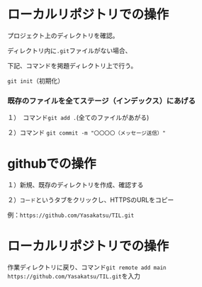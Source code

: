 # ローカルリポジトリでの操作

プロジェクト上のディレクトリを確認。

ディレクトリ内に`.git`ファイルがない場合、

下記、コマンドを掲題ディレクトリ上で行う。

`git init`（初期化）

### 既存のファイルを全てステージ（インデックス）にあげる

１）　コマンド`git add .`(全てのファイルがあがる)

２）コマンド `git commit -m "〇〇〇〇（メッセージ送信）"
`

# githubでの操作

１）新規、既存のディレクトリを作成、確認する

２）`コード`というタブをクリックし、HTTPSのURLをコピー

例：`https://github.com/Yasakatsu/TIL.git`

# ローカルリポジトリでの操作

作業ディレクトリに戻り、コマンド`git remote add main https://github.com/Yasakatsu/TIL.git`を入力


